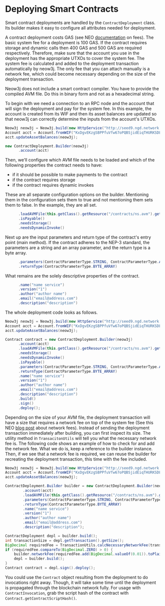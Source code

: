 # Deploying Smart Contracts

Smart contract deployments are handled by the `ContractDeployment` class. Its builder makes it easy to configure all
attributes needed for deployment.

A contract deployment costs GAS (see NEO [documentation](https://docs.neo.org/docs/en-us/sc/fees.html) on fees). The
basic system fee for a deployment is 100 GAS. If the contract requires storage and dynamic calls then 400 GAS and 500
GAS are required respectively. Therefore, make sure that the account you use in the deployment has the appropriate UTXOs
to cover the system fee. The system fee is calculated and added to the deployment transaction automatically by neow3j.
The only fee that you can attach manually is a network fee, which could become necessary depending on the size of the
deployment transaction.

Neow3j does not include a smart contract compiler. You have to provide the compiled AVM file. Do this in binary form and
not as a hexadecimal string.

To begin with we need a connection to an RPC node and the account that will sign the deployment and pay for the system
fee. In this example, the account is created from its WIF and then its asset balances are updated so that neow3j can
correctly determine the inputs from the account's UTXOs.

```java
Neow3j neow3j = Neow3j.build(new HttpService("http://seed9.ngd.network:20332"));
Account acct = Account.fromWIF("KxDgvEKzgSBPPfuVfw67oPQBSjidEiqTHURKSDL1R7yGaGYAeYnr").build();
acct.updateAssetBalances(neow3j);

new ContractDeployment.Builder(neow3j)
      .account(acct)
```

Then, we'll configure which AVM file needs to be loaded and which of the following properties the contract needs to have:
- if it should be possible to make payments to the contract
- if the contract requires storage
- if the contract requires dynamic invokes

These are all separate configuration options on the builder. Mentioning them in the configuration sets them to true and
not mentioning them sets them to false. In the example, they are all set.

```java
      .loadAVMFile(this.getClass().getResource("/contracts/ns.avm").getFile())
      .isPayable()
      .needsStorage()
      .needsDynamicInvoke()   
```

Next up are the input parameters and return type of the contract's entry point (main method). If the contract adheres to
the NEP-3 standard, the parameters are a string and an array parameter, and the return type is a byte array.

```java
      .parameters(ContractParameterType.STRING, ContractParameterType.ARRAY)
      .returnType(ContractParameterType.BYTE_ARRAY)
```

What remains are the solely descriptive properties of the contract.

```java
      .name("name service")
      .version("1")
      .author("author name")
      .email("email@address.com")
      .description("description")
```

The whole deployment code looks as follows. 

```java
Neow3j neow3j = Neow3j.build(new HttpService("http://seed9.ngd.network:20332"));
Account acct = Account.fromWIF("KxDgvEKzgSBPPfuVfw67oPQBSjidEiqTHURKSDL1R7yGaGYAeYnr").build();
acct.updateAssetBalances(neow3j);

Contract contract = new ContractDeployment.Builder(neow3j)
      .account(acct)
      .loadAVMFile(this.getClass().getResource("/contracts/ns.avm").getFile())
      .needsStorage()
      .needsDynamicInvoke()
      .isPayable()
      .parameters(ContractParameterType.STRING, ContractParameterType.ARRAY)
      .returnType(ContractParameterType.BYTE_ARRAY)
      .name("name service")
      .version("1")
      .author("author name")
      .email("email@address.com")
      .description("description")
      .build()
      .sign()
      .deploy();
```

Depending on the size of your AVM file, the deployment transaction will have a size that requires a network fee on top
of the system fee (See this NEO [blog post](https://neo.org/blog/details/4148) about network fees). Instead of sending
the deployment transaction immediately after building, you can first inspect its size. The utility method in
`TransacitonUtils` will tell you what the necessary network fee is. The following code shows an example of how to check
for and add the network fee. What we do is, keep a reference to the builder instance. Then, if we see that a network fee
is required, we can reuse the builder for recreating the deployment transaction, this time with the fee included.

```java
Neow3j neow3j = Neow3j.build(new HttpService("http://seed9.ngd.network:20332"));
Account acct = Account.fromWIF("KxDgvEKzgSBPPfuVfw67oPQBSjidEiqTHURKSDL1R7yGaGYAeYnr").build();
acct.updateAssetBalances(neow3j);

ContractDeployment.Builder builder = new ContractDeployment.Builder(neow3j)
        .account(acct)
        .loadAVMFile(this.getClass().getResource("/contracts/ns.avm").getFile())
        .parameters(ContractParameterType.STRING, ContractParameterType.ARRAY)
        .returnType(ContractParameterType.BYTE_ARRAY)
        .name("name service")
        .version("1")
        .author("author name")
        .email("email@address.com")
        .description("description");

ContractDeployment depl = builder.build();
int transactionSize = depl.getTransaction().getSize();
BigDecimal requiredFee = TransactionUtils.calcNecessaryNetworkFee(transactionSize);
if (requiredFee.compareTo(BigDecimal.ZERO) > 0) {
    builder.networkFee(requiredFee.add(BigDecimal.valueOf(0.01)).toPlainString());
    depl = builder.build();
}
Contract contract = depl.sign().deploy();
```

You could use the `Contract` object resulting from the deployment to do invocations right away. Though, it will take
some time until the deployment is propagated through the blockchain network fully. For usage with `ContractInvocation`,
grab the script hash of the contract with `Contract.getContractScriptHash()`.
